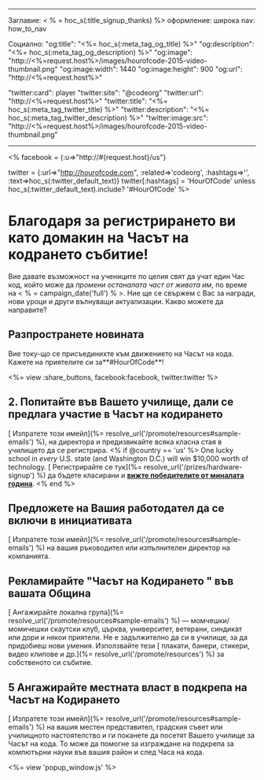 * * *

Заглавие: < % = hoc_s(:title_signup_thanks) %> оформление: широка nav: how_to_nav

Социално: "og:title": "<%= hoc_s(:meta_tag_og_title) %>" "og:description": "<%= hoc_s(:meta_tag_og_description) %>" "og:image": "http://<%=request.host%>/images/hourofcode-2015-video-thumbnail.png" "og:image:width": 1440 "og:image:height": 900 "og:url": "http://<%=request.host%>"

"twitter:card": player "twitter:site": "@codeorg" "twitter:url": "http://<%=request.host%>" "twitter:title": "<%= hoc_s(:meta_tag_twitter_title) %>" "twitter:description": "<%= hoc_s(:meta_tag_twitter_description) %>" "twitter:image:src": "http://<%=request.host%>/images/hourofcode-2015-video-thumbnail.png"

* * *

<% facebook = {:u=>"http://#{request.host}/us"}

twitter = {:url=>"http://hourofcode.com", :related=>'codeorg', :hashtags=>'', :text=>hoc_s(:twitter_default_text)} twitter[:hashtags] = 'HourOfCode' unless hoc_s(:twitter_default_text).include? '#HourOfCode' %>

# Благодаря за регистрирането ви като домакин на Часът на кодрането събитие!

Вие давате възможност на учениците по целия свят да учат един Час код, който може да *промени останалата част от живота им*, по време на < % = campaign_date('full') % >. Ние ще се свържем с Вас за награди, нови уроци и други вълнуващи актуализации. Какво можете да направите?

## Разпространете новината

Вие току-що се присъединихте към движението на Часът на кода. Кажете на приятелите си за**#HourOfCode**!

<%= view :share_buttons, facebook:facebook, twitter:twitter %>

## 2. Попитайте във Вашето училище, дали се предлага участие в Часът на кодирането

[ Изпратете този имейл](%= resolve_url('/promote/resources#sample-emails') %), на директора и предизвикайте всяка класна стая в училището да се регистрира. <% if @country == 'us' %> One lucky school in *every* U.S. state (and Washington D.C.) will win $10,000 worth of technology. [ Регистрирайте се тук](%= resolve_url('/prizes/hardware-signup') %) да бъдете класирани и [ **вижте победителите от миналата година**](http://codeorg.tumblr.com/post/104109522378/prize-winners). <% end %>

## Предложете на Вашия работодател да се включи в инициативата

[ Изпратете този имейл](%= resolve_url('/promote/resources#sample-emails') %) на вашия ръководител или изпълнителен директор на компанията.

## Рекламирайте "Часът на Кодирането " във вашата Община

[ Ангажирайте локална група](%= resolve_url('/promote/resources#sample-emails') %) — момчешки/момичешки скаутски клуб, църква, университет, ветерани, синдикат или дори и някои приятели. Не е задължително да си в училище, за да придобиеш нови умения. Използвайте тези [ плакати, банери, стикери, видео клипове и др.](%= resolve_url('/promote/resources') %) за собственото си събитие.

## 5 Ангажирайте местната власт в подкрепа на Часът на Кодирането

[ Изпратете този имейл](%= resolve_url('/promote/resources#sample-emails') %) на вашия местен представител, градския съвет или училищното настоятелство и ги поканете да посетят Вашето училище за Часът на кода. То може да помогне за изграждане на подкрепа за компютърни науки във вашия район и след Часа на кода.

<%= view 'popup_window.js' %>